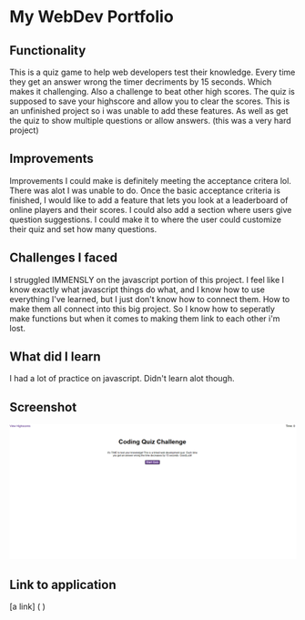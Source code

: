 # My WebDev Portfolio

## Functionality
This is a quiz game to help web developers test their knowledge. Every time they get an answer wrong the timer decriments by 15 seconds. Which makes it challenging. Also a challenge to beat other high scores. The quiz is supposed to save your highscore and allow you to clear the scores. This is an unfinished project so i was unable to add these features. As well as get the quiz to show multiple questions or allow answers. 
(this was a very hard project)

## Improvements
Improvements I could make is definitely meeting the acceptance critera lol. There was alot I was unable to do. 
Once the basic acceptance criteria is finished, I would like to add a feature that lets you look at a leaderboard of online players and their scores. I could also add a section where users give question suggestions. I could make it to where the user could customize their quiz and set how many questions.

## Challenges I faced
I struggled IMMENSLY on the javascript portion of this project. I feel like I know exactly what javascript things do what, and I know how to use everything I've learned, but I just don't know how to connect them. How to make them all connect into this big project. So I know how to seperatly make functions but when it comes to making them link to each other i'm lost.

## What did I learn
I had a lot of practice on javascript. Didn't learn alot though.

## Screenshot 
![Alt text](<./images/Screenshot 2023-10-16 180040.png>)

## Link to application
[a link] ( )